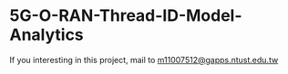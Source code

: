 # 5G-O-RAN-Thread-ID-Model-Analytics
If you interesting in this project, mail to m11007512@gapps.ntust.edu.tw
